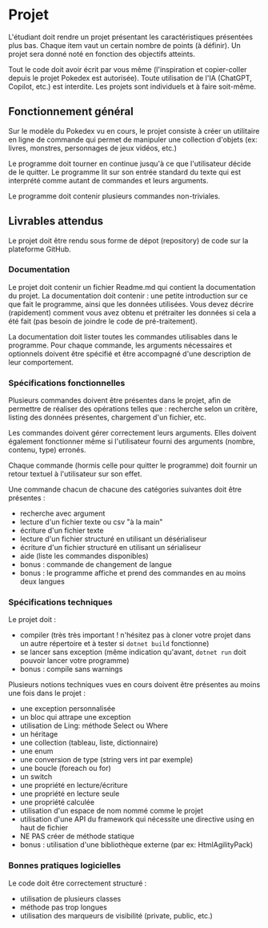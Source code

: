 # Projet

L'étudiant doit rendre un projet présentant les caractéristiques présentées plus bas.
Chaque item vaut un certain nombre de points (à définir). Un projet sera donné noté en fonction des objectifs atteints.

Tout le code doit avoir écrit par vous même (l'inspiration et copier-coller depuis le projet Pokedex est autorisée). Toute utilisation de l'IA (ChatGPT, Copilot, etc.) est interdite. Les projets sont individuels et à faire soit-même.

## Fonctionnement général

Sur le modèle du Pokedex vu en cours, le projet consiste à créer un utilitaire en ligne de commande qui permet de manipuler une collection d'objets (ex: livres, monstres, personnages de jeux vidéos, etc.)

Le programme doit tourner en continue jusqu'à ce que l'utilisateur décide de le quitter. Le programme lit sur son entrée standard du texte qui est interprété comme autant de commandes et leurs arguments.

Le programme doit contenir plusieurs commandes non-triviales.

## Livrables attendus

Le projet doit être rendu sous forme de dépot (repository) de code sur la plateforme GitHub.

### Documentation

Le projet doit contenir un fichier Readme.md qui contient la documentation du projet. La documentation doit contenir : une petite introduction sur ce que fait le programme, ainsi que les données utilisées. Vous devez décrire (rapidement) comment vous avez obtenu et prétraiter les données si cela a été fait (pas besoin de joindre le code de pré-traitement).

La documentation doit lister toutes les commandes utilisables dans le programme. Pour chaque commande, les arguments nécessaires et optionnels doivent être spécifié et être accompagné d'une description de leur comportement.

### Spécifications fonctionnelles

Plusieurs commandes doivent être présentes dans le projet, afin de permettre de réaliser des opérations telles que : recherche selon un critère, listing des données présentes, chargement d'un fichier, etc.

Les commandes doivent gérer correctement leurs arguments. Elles doivent également fonctionner même si l'utilisateur fourni des arguments (nombre, contenu, type) erronés.

Chaque commande (hormis celle pour quitter le programme) doit fournir un retour textuel à l'utilisateur sur son effet.

Une commande chacun de chacune des catégories suivantes doit être présentes :
- recherche avec argument
- lecture d'un fichier texte ou csv "à la main"
- écriture d'un fichier texte
- lecture d'un fichier structuré en utilisant un désérialiseur
- écriture d'un fichier structuré en utilisant un sérialiseur
- aide (liste les commandes disponibles)
- bonus : commande de changement de langue
- bonus : le programme affiche et prend des commandes en au moins deux langues

### Spécifications techniques

Le projet doit :
- compiler (très très important ! n'hésitez pas à cloner votre projet dans un autre répertoire et à tester si `dotnet build` fonctionne)
- se lancer sans exception (même indication qu'avant, `dotnet run` doit pouvoir lancer votre programme)
- bonus : compile sans warnings

Plusieurs notions techniques vues en cours doivent être présentes au moins une fois dans le projet :
- une exception personnalisée
- un bloc qui attrape une exception
- utilisation de Ling: méthode Select ou Where
- un héritage
- une collection (tableau, liste, dictionnaire)
- une enum
- une conversion de type (string vers int par exemple)
- une boucle (foreach ou for)
- un switch
- une propriété en lecture/écriture
- une propriété en lecture seule
- une propriété calculée
- utilisation d'un espace de nom nommé comme le projet
- utilisation d'une API du framework qui nécessite une directive using en haut de fichier
- NE PAS créer de méthode statique
- bonus : utilisation d'une bibliothèque externe (par ex: HtmlAgilityPack)

### Bonnes pratiques logicielles

Le code doit être correctement structuré : 
- utilisation de plusieurs classes
- méthode pas trop longues
- utilisation des marqueurs de visibilité (private, public, etc.)

